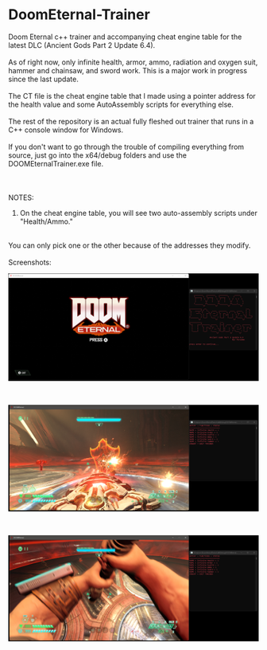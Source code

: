 # DoomEternal-Trainer
Doom Eternal c++ trainer and accompanying cheat engine table for the latest DLC (Ancient Gods Part 2 Update 6.4).
<br>
<br>
As of right now, only infinite health, armor, ammo, radiation and oxygen suit, hammer and chainsaw, and sword  work.  This is a major work in progress since the last update.
<br>
<br>
The CT file is the cheat engine table that I made using a pointer address for the health value and some AutoAssembly scripts for everything else.
<br>
<br>
The rest of the repository is an actual fully fleshed out trainer that runs in a C++ console window for Windows.
<br>
<br>
If you don't want to go through the trouble of compiling everything from source, just go into the x64/debug folders and use the DOOMEternalTrainer.exe file.
<br>
<br>
<br>
<br>
NOTES:
<br>
1. On the cheat engine table, you will see two auto-assembly scripts under "Health/Ammo."
<br>
You can only pick one or the other because of the addresses they modify.
<br>
<br>
Screenshots:

<p align="center">
  <img src="./screenshots/1.PNG" />
</p>
<br>
<p align="center">
  <img src="./screenshots/2.PNG" />
</p>
<br>
<p align="center">
  <img src="./screenshots/3.PNG" />
</p>